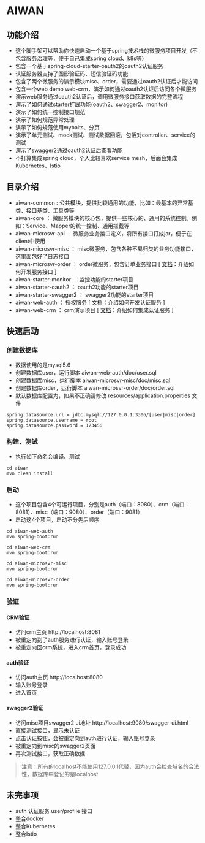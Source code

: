 
# AIWAN

## 功能介绍
- 这个脚手架可以帮助你快速启动一个基于spring技术栈的微服务项目开发（不包含服务治理等，便于自己集成spring cloud、k8s等）
- 包含一个基于spring-cloud-starter-oauth2的oauth2认证服务
- 认证服务器支持了图形验证码、短信验证码功能
- 包含了两个微服务的演示模块misc、order，需要通过oauth2认证后才能访问
- 包含一个web demo web-crm，演示如何通过oauth2认证后访问各个微服务
- 演示web服务通过oauth2认证后，调用微服务接口获取数据的完整流程
- 演示了如何通过starter扩展功能(oauth2、swagger2、monitor)
- 演示了如何统一控制接口规范
- 演示了如何规范异常处理
- 演示了如何规范使用mybaits、分页
- 演示了单元测试、mock测试、测试数据回滚，包括对controller、service的测试
- 演示了swagger2通过oauth2认证后查看功能
- 不打算集成spring cloud，个人比较喜欢service mesh，后面会集成Kubernetes、Istio

## 目录介绍
- aiwan-common : 公共模块，提供比较通用的功能，比如：最基本的异常基类、接口基类、工具类等
- aiwan-core ： 微服务模块的核心包，提供一些核心的、通用的系统控制。例如：Service、Mapper的统一控制、通用拦截等
- aiwan-microsvr-api ： 微服务业务接口定义，将所有接口打成jar，便于在client中使用
- aiwan-microsvr-misc ： misc微服务，包含各种不易归类的业务功能接口，这里面包好了日志接口
- aiwan-microsvr-order ： order微服务，包含订单业务接口 [ [文档](https://github.com/bestaone/MicroServices/blob/master/aiwan-microsvr-order/README.md)：介绍如何开发服务接口 ]
- aiwan-starter-monitor ： 监控功能的starter项目
- aiwan-starter-oauth2 ： oauth2功能的starter项目
- aiwan-starter-swagger2 ： swagger2功能的starter项目
- aiwan-web-auth ： 授权服务 [ [文档](https://github.com/bestaone/MicroServices/blob/master/aiwan-web-auth/README.md)：介绍如何开发认证服务 ]
- aiwan-web-crm ： crm演示项目 [ [文档](https://github.com/bestaone/MicroServices/blob/master/aiwan-web-crm/README.md)：介绍如何集成认证服务 ]


## 快速启动

### 创建数据库
- 数据使用的是mysql5.6
- 创建数据库user，运行脚本 aiwan-web-auth/doc/user.sql
- 创建数据库misc，运行脚本 aiwan-microsvr-misc/doc/misc.sql
- 创建数据库order，运行脚本 aiwan-microsvr-order/doc/order.sql
- 默认数据库配置为，如果不正确请修改 resources/application.properties 文件
```
spring.datasource.url = jdbc:mysql://127.0.0.1:3306/[user|misc|order]
spring.datasource.username = root
spring.datasource.password = 123456
```

### 构建、测试
- 执行如下命名会编译、测试
```
cd aiwan
mvn clean install
```

### 启动
- 这个项目包含4个可运行项目，分别是auth（端口：8080）、crm（端口：8081）、misc（端口：9080）、order（端口：9081）
- 启动这4个项目，启动不分先后顺序
```
cd aiwan-web-auth
mvn spring-boot:run

cd aiwan-web-crm
mvn spring-boot:run

cd aiwan-microsvr-misc
mvn spring-boot:run

cd aiwan-microsvr-order
mvn spring-boot:run
```

### 验证

#### CRM验证
- 访问crm主页 http://localhost:8081
- 被重定向到了auth服务进行认证，输入账号登录
- 被重定向回crm系统，进入crm首页，登录成功

#### auth验证
- 访问auth主页 http://localhost:8080
- 输入账号登录
- 进入首页

#### swagger2验证
- 访问misc项目swagger2 ui地址 http://localhost:9080/swagger-ui.html
- 直接测试接口，显示未认证
- 点击认证按钮，会被重定向到auth进行认证，输入账号登录
- 被重定向到misc的swagger2页面
- 再次测试接口，获取正确数据

> 注意：所有的localhost不能使用127.0.0.1代替，因为auth会检查域名的合法性，数据库中登记的是localhost

## 未完事项
- auth 认证服务 user/profile 接口
- 整合docker
- 整合Kubernetes
- 整合Istio
